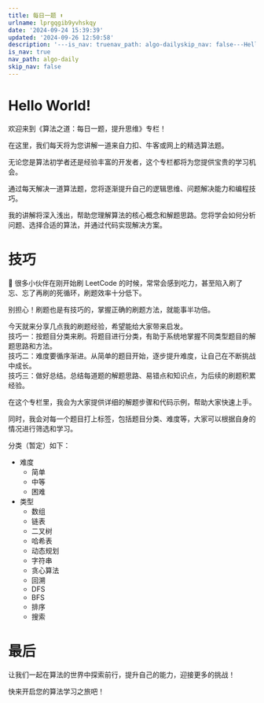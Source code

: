 ```yaml
---
title: 每日一题 ⬆️
urlname: lprgqgib9yvhskqy
date: '2024-09-24 15:39:39'
updated: '2024-09-26 12:50:58'
description: '---is_nav: truenav_path: algo-dailyskip_nav: false---Hello World!欢迎来到《算法之道：每日一题，提升思维》专栏！在这里，我们每天将为您讲解一道来自力扣、牛客或网上的精选算法题。无论您是算法初学者还是经验丰富的开发者，这个专栏都将为...'
is_nav: true
nav_path: algo-daily
skip_nav: false
---
```

# Hello World!
欢迎来到《算法之道：每日一题，提升思维》专栏！

在这里，我们每天将为您讲解一道来自力扣、牛客或网上的精选算法题。

无论您是算法初学者还是经验丰富的开发者，这个专栏都将为您提供宝贵的学习机会。

通过每天解决一道算法题，您将逐渐提升自己的逻辑思维、问题解决能力和编程技巧。

我的讲解将深入浅出，帮助您理解算法的核心概念和解题思路。您将学会如何分析问题、选择合适的算法，并通过代码实现解决方案。

# 技巧
🎈 很多小伙伴在刚开始刷 LeetCode 的时候，常常会感到吃力，甚至陷入刷了忘、忘了再刷的死循环，刷题效率十分低下。

别担心！刷题也是有技巧的，掌握正确的刷题方法，就能事半功倍。

今天就来分享几点我的刷题经验，希望能给大家带来启发。  
技巧一：按题目分类来刷。将题目进行分类，有助于系统地掌握不同类型题目的解题思路和方法。  
技巧二：难度要循序渐进。从简单的题目开始，逐步提升难度，让自己在不断挑战中成长。  
技巧三：做好总结。总结每道题的解题思路、易错点和知识点，为后续的刷题积累经验。

在这个专栏里，我会为大家提供详细的解题步骤和代码示例，帮助大家快速上手。

同时，我会对每一个题目打上标签，包括题目分类、难度等，大家可以根据自身的情况进行筛选和学习。

分类（暂定）如下：

+ 难度
    - 简单
    - 中等
    - 困难
+ 类型
    - 数组
    - 链表
    - 二叉树
    - 哈希表
    - 动态规划
    - 字符串
    - 贪心算法
    - 回溯
    - DFS
    - BFS
    - 排序
    - 搜索

# 最后
让我们一起在算法的世界中探索前行，提升自己的能力，迎接更多的挑战！

快来开启您的算法学习之旅吧！

